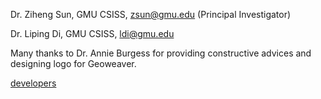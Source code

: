 
Dr. Ziheng Sun, GMU CSISS, zsun@gmu.edu (Principal Investigator)

Dr. Liping Di, GMU CSISS, ldi@gmu.edu

Many thanks to Dr. Annie Burgess for providing constructive advices and designing logo for Geoweaver.

[developers](https://github.com/ESIPFed/Geoweaver/graphs/contributors)



